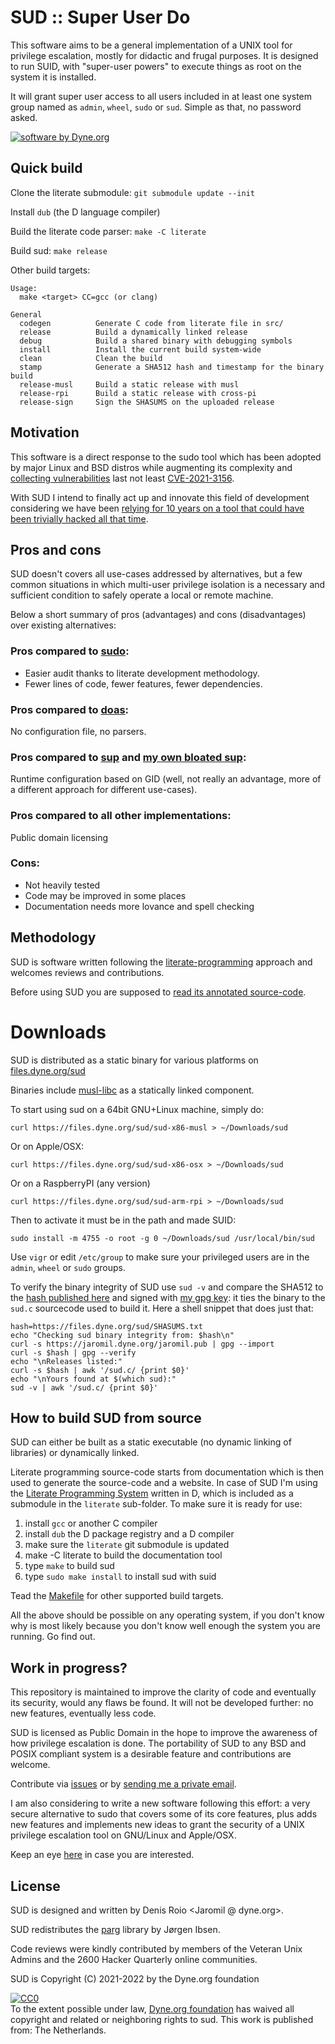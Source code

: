 # SUD :: Super User Do

This software aims to be a general implementation of a UNIX tool for
privilege escalation, mostly for didactic and frugal purposes. It is
designed to run SUID, with "super-user powers" to execute things as
root on the system it is installed.

It will grant super user access to all users included in at least one system group named as `admin`, `wheel`, `sudo` or `sud`. Simple as that, no password asked.

[![software by Dyne.org](https://files.dyne.org/software_by_dyne.png)](http://www.dyne.org)

## Quick build

Clone the literate submodule: `git submodule update --init`

Install `dub` (the D language compiler)

Build the literate code parser: `make -C literate`

Build sud: `make release`

Other build targets:

```
Usage:
  make <target> CC=gcc (or clang)

General
  codegen          Generate C code from literate file in src/
  release          Build a dynamically linked release
  debug            Build a shared binary with debugging symbols
  install          Install the current build system-wide
  clean            Clean the build
  stamp            Generate a SHA512 hash and timestamp for the binary build
  release-musl     Build a static release with musl
  release-rpi      Build a static release with cross-pi
  release-sign     Sign the SHASUMS on the uploaded release
```

## Motivation

This software is a direct response to the sudo tool which has been
adopted by major Linux and BSD distros while augmenting its complexity
and [collecting
vulnerabilities](https://cve.mitre.org/cgi-bin/cvekey.cgi?keyword=sudo)
last not least
[CVE-2021-3156](https://cve.mitre.org/cgi-bin/cvename.cgi?name=CVE-2021-3156).

With SUD I intend to finally act up and innovate this field of
development considering we have been [relying for 10 years on a tool
that could have been trivially hacked all that
time](https://www.zdnet.com/article/10-years-old-sudo-bug-lets-linux-users-gain-root-level-access/).

## Pros and cons

SUD doesn't covers all use-cases addressed by alternatives, but a few
common situations in which multi-user privilege isolation is a
necessary and sufficient condition to safely operate a local or remote
machine.

Below a short summary of pros (advantages) and cons (disadvantages) over
existing alternatives:

### Pros compared to [sudo](https://www.sudo.ws/repo.html):

- Easier audit thanks to literate development methodology.
- Fewer lines of code, fewer features, fewer dependencies.

### Pros compared to [doas](https://github.com/Duncaen/OpenDoas):

No configuration file, no parsers.

### Pros compared to [sup](https://github.com/parazyd/sup) and [my own bloated sup](https://github.com/dyne/sup):

Runtime configuration based on GID (well, not really an advantage,
more of a different approach for different use-cases).

### Pros compared to all other implementations:

Public domain licensing

### Cons:

- Not heavily tested
- Code may be improved in some places
- Documentation needs more lovance and spell checking


## Methodology

SUD is software written following the
[literate-programming](https://en.wikipedia.org/wiki/Literate_programming)
approach and welcomes reviews and contributions.

Before using SUD you are supposed to [read its annotated source-code](https://sud.dyne.org).


# Downloads

SUD is distributed as a static binary for various platforms on
[files.dyne.org/sud](https://files.dyne.org/sud)

Binaries include [musl-libc](https://musl-libc.org) as a statically
linked component.

To start using sud on a 64bit GNU+Linux machine, simply do:

```
curl https://files.dyne.org/sud/sud-x86-musl > ~/Downloads/sud
```

Or on Apple/OSX:
```
curl https://files.dyne.org/sud/sud-x86-osx > ~/Downloads/sud
```

Or on a RaspberryPI (any version)
```
curl https://files.dyne.org/sud/sud-arm-rpi > ~/Downloads/sud
```

Then to activate it must be in the path and made SUID:
```
sudo install -m 4755 -o root -g 0 ~/Downloads/sud /usr/local/bin/sud
```

Use `vigr` or edit `/etc/group` to make sure your privileged users are in the `admin`, `wheel` or `sudo` groups.

To verify the binary integrity of SUD use `sud -v` and compare the SHA512 to the [hash published here](https://files.dyne.org/sud/SHASUMS.txt) and signed with [my gpg key](https://jaromil.dyne.org/jaromil.pub): it ties the binary to the `sud.c` sourcecode used to build it. Here a shell snippet that does just that:

```
hash=https://files.dyne.org/sud/SHASUMS.txt
echo "Checking sud binary integrity from: $hash\n"
curl -s https://jaromil.dyne.org/jaromil.pub | gpg --import
curl -s $hash | gpg --verify
echo "\nReleases listed:"
curl -s $hash | awk '/sud.c/ {print $0}'
echo "\nYours found at $(which sud):"
sud -v | awk '/sud.c/ {print $0}'
```

## How to build SUD from source

SUD can either be built as a static executable (no dynamic linking of
libraries) or dynamically linked.

Literate programming source-code starts from documentation which is
then used to generate the source-code and a website. In case of SUD
I'm using the [Literate Programming
System](https://github.com/zyedidia/Literate) written in D, which is
included as a submodule in the `literate` sub-folder. To make sure it is ready for use:

1. install `gcc` or another C compiler
2. install `dub` the D package registry and a D compiler
3. make sure the `literate` git submodule is updated
4. make -C literate to build the documentation tool
5. type `make` to build sud
6. type `sudo make install` to install sud with suid

Tead the [Makefile](Makefile) for other supported build targets.

All the above should be possible on any operating system, if you don't
know why is most likely because you don't know well enough the system
you are running. Go find out.

## Work in progress?

This repository is maintained to improve the clarity of code and
eventually its security, would any flaws be found. It will not be
developed further: no new features, eventually less code.

SUD is licensed as Public Domain in the hope to improve the awareness
of how privilege escalation is done. The portability of SUD to any BSD
and POSIX compliant system is a desirable feature and contributions
are welcome.

Contribute via [issues](dyne/sud/issues) or by [sending me a private email](https://jaromil.dyne.org).

I am also considering to write a new software following this effort: a very
secure alternative to sudo that covers some of its core features, plus
adds new features and implements new ideas to grant the security of a
UNIX privilege escalation tool on GNU/Linux and Apple/OSX.

Keep an eye [here](https://github.com/jaromil/suca) in case you are interested.

## License

SUD is designed and written by Denis Roio <Jaromil @ dyne.org>.

SUD redistributes the [parg](https://github.com/jibsen/parg) library by Jørgen Ibsen.

Code reviews were kindly contributed by members of the Veteran Unix Admins and the 2600 Hacker Quarterly online communities.

SUD is Copyright (C) 2021-2022 by the Dyne.org foundation

<p xmlns:dct="https://purl.org/dc/terms/" xmlns:vcard="https://www.w3.org/2001/vcard-rdf/3.0#">
  <a rel="license"
     href="https://creativecommons.org/publicdomain/zero/1.0/">
    <img src="https://i.creativecommons.org/p/zero/1.0/88x31.png" style="border-style: none;" alt="CC0" />
  </a>
  <br />
  To the extent possible under law,
  <a rel="dct:publisher"
     href="https://dyne.org">
    <span property="dct:title">Dyne.org foundation</span></a>
  has waived all copyright and related or neighboring rights to
  <span property="dct:title">sud</span>.
This work is published from:
<span property="vcard:Country" datatype="dct:ISO3166"
      content="NL" about="https://dyne.org">
  The Netherlands</span>.
</p>
